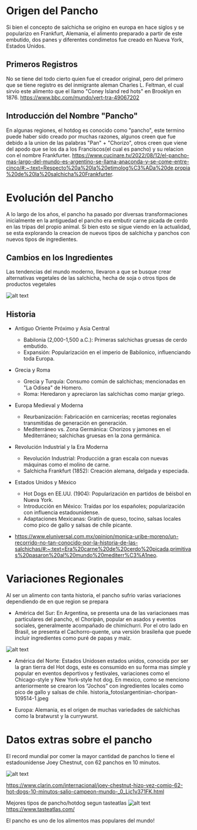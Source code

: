 # Origen del Pancho
Si bien el concepto de salchicha se origino en europa en hace siglos y se popularizo en Frankfurt, Alemania, el alimento preparado a partir de este embutido, dos panes y diferentes condimetos fue creado en Nueva York, Estados Unidos.

## Primeros Registros
No se tiene del todo cierto quien fue el creador original, pero del primero que se tiene registro es del inmigrante aleman Charles L. Feltman, el cual sirvio este alimento que el llamo "Coney Island red hots" en Brooklyn en 1876.
https://www.bbc.com/mundo/vert-tra-49067202

## Introducción del Nombre "Pancho"
En algunas regiones, el hotdog es conocido como "pancho", este termino puede haber sido creado por muchas razones, algunos creen que fue debido a la union de las palabras "Pan" + "Chorizo", otros creen que viene del apodo que se los da a los Franciscos(el cual es pancho) y su relacion con el nombre Frankfurter.
https://www.cucinare.tv/2022/08/12/el-pancho-mas-largo-del-mundo-es-argentino-se-llama-anaconda-y-se-come-entre-cinco/#:~:text=Respecto%20a%20la%20etimolog%C3%ADa%20de,propia%20de%20la%20salchicha%20Frankfurter. 



# Evolución del Pancho
A lo largo de los años, el pancho ha pasado por diversas transformaciones inicialmente en la antiguedad el pancho era embutir carne picada de cerdo en las tripas del propio animal. Si bien esto se sigue viendo en la actualidad, se esta explorando la creacion de nuevos tipos de salchicha y panchos con nuevos tipos de ingredientes.

## Cambios en los Ingredientes
Las tendencias del mundo moderno, llevaron a que se busque crear alternativas vegetales de las salchicha, hecha de soja o otros tipos de productos vegetales

![alt text](historia_fotos/image-2.png)

## Historia
- Antiguo Oriente Próximo y Asia Central
    + Babilonia (2,000-1,500 a.C.): Primeras salchichas gruesas de cerdo embutido.
    + Expansión: Popularización en el imperio de Babilonico, influenciando toda Europa.

- Grecia y Roma
    - Grecia y Turquía: Consumo común de salchichas; mencionadas en "La Odisea" de Homero.
    - Roma: Heredaron y apreciaron las salchichas como manjar griego.

- Europa Medieval y Moderna
    - Reurbanización: Fabricación en carnicerías; recetas regionales transmitidas de generación en generación.
    - Mediterráneo vs. Zona Germánica: Chorizos y jamones en el Mediterráneo; salchichas gruesas en la zona germánica.

- Revolución Industrial y la Era Moderna
    - Revolución Industrial: Producción a gran escala con nuevas máquinas como el molino de carne.
    - Salchicha Frankfurt (1852): Creación alemana, delgada y especiada.

- Estados Unidos y México
    - Hot Dogs en EE.UU. (1904): Popularización en partidos de béisbol en Nueva York.
    - Introducción en México: Traídas por los españoles; popularización con influencia estadounidense.
    - Adaptaciones Mexicanas: Gratín de queso, tocino, salsas locales como pico de gallo y salsas de chile picante.
- https://www.eluniversal.com.mx/opinion/monica-uribe-moreno/un-recorrido-no-tan-conocido-por-la-historia-de-las-salchichas/#:~:text=Era%20carne%20de%20cerdo%20picada,primitivas%20pasaron%20al%20mundo%20mediterr%C3%A1neo.

# Variaciones Regionales
Al ser un alimento con tanta historia, el pancho sufrio varias variaciones dependiendo de en que region se prepara

- América del Sur: En Argentina,  se presenta una de las variacionaes mas particulares del pancho, el Choripán, popular en asados y eventos sociales, generalmente acompañado de chimichurri. Por el otro lado en Brasil, se presenta el Cachorro-quente, una versión brasileña que puede incluir ingredientes como puré de papas y maíz.

![alt text](historia_fotos/image-4.png)

- América del Norte: Estados Unidosen estados unidos, conocida por ser la gran tierra del Hot dogs, este es consumido en su forma mas simple y popular en eventos deportivos y festivales, variaciones como el Chicago-style y New York-style hot dog. En mexico, como se menciono anteriormente se crearon los “Jochos” con ingredientes locales como pico de gallo y salsas de chile.
historia_fotos\argentinian-choripan-109514-1.jpeg

- Europa: Alemania, es el origen de muchas variedades de salchichas como la bratwurst y la currywurst.

# Datos extras sobre el pancho

El record mundial por comer la mayor cantidad de panchos lo tiene el estadounidense Joey Chestnut, con 62 panchos en 10 minutos.

![alt text](historia_fotos/image-1.png) 

https://www.clarin.com/internacional/joey-chestnut-hizo-vez-comio-62-hot-dogs-10-minutos-salio-campeon-mundo-_0_Ljc1v371FK.html

Mejores tipos de pancho/hotdog segun tasteatlas
![alt text](historia_fotos/image.png)
https://www.tasteatlas.com/

El pancho es uno de los alimentos mas populares del mundo!
